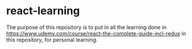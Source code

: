 # react-learning

The purpose of this repository is to put in all the learning done in https://www.udemy.com/course/react-the-complete-guide-incl-redux in this repository, for personal learning. 
